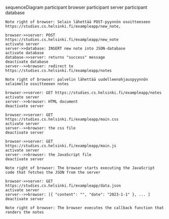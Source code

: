 sequenceDiagram
    participant browser
    participant server
    participant database

    Note right of browser: Selain lähettää POST-pyynnön osoitteeseen https://studies.cs.helsinki.fi/exampleapp/new_note, 

    browser->>server: POST https://studies.cs.helsinki.fi/exampleapp/new_note
    activate server
    server->>database: INSERT new note into JSON-database
    activate database
    database->>server: returns "success" message
    deactivate database
    server-->>browser: redirect to https://studies.cs.helsinki.fi/exampleapp/notes

    Note right of browser: palvelin lähettää uudelleenohjauspyynnön selaimelle osoitteeeen notes

    browser->>server: GET https://studies.cs.helsinki.fi/exampleapp/notes
    activate server
    server-->>browser: HTML document
    deactivate server
    
    browser->>server: GET https://studies.cs.helsinki.fi/exampleapp/main.css
    activate server
    server-->>browser: the css file
    deactivate server
    
    browser->>server: GET https://studies.cs.helsinki.fi/exampleapp/main.js
    activate server
    server-->>browser: the JavaScript file
    deactivate server
    
    Note right of browser: The browser starts executing the JavaScript code that fetches the JSON from the server
    
    browser->>server: GET https://studies.cs.helsinki.fi/exampleapp/data.json
    activate server
    server-->>browser: [{ "content": "", "date": "2023-1-1" }, ... ]
    deactivate server    

    Note right of browser: The browser executes the callback function that renders the notes 